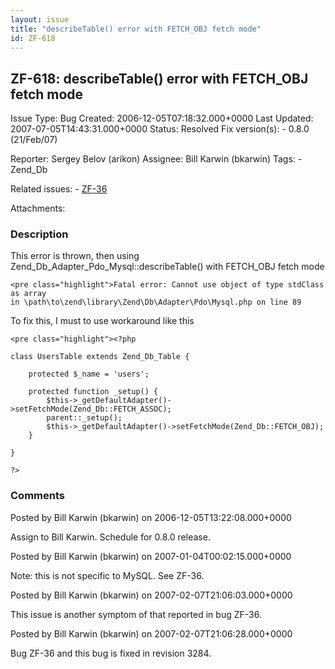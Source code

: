 ```yaml
---
layout: issue
title: "describeTable() error with FETCH_OBJ fetch mode"
id: ZF-618
---
```


ZF-618: describeTable() error with FETCH\_OBJ fetch mode
--------------------------------------------------------

 Issue Type: Bug Created: 2006-12-05T07:18:32.000+0000 Last Updated: 2007-07-05T14:43:31.000+0000 Status: Resolved Fix version(s): - 0.8.0 (21/Feb/07)
 
 Reporter:  Sergey Belov (arikon)  Assignee:  Bill Karwin (bkarwin)  Tags: - Zend\_Db
 
 Related issues: - [ZF-36](/issues/browse/ZF-36)
 
 Attachments: 
### Description

This error is thrown, then using Zend\_Db\_Adapter\_Pdo\_Mysql::describeTable() with FETCH\_OBJ fetch mode

 
    <pre class="highlight">Fatal error: Cannot use object of type stdClass as array 
    in \path\to\zend\library\Zend\Db\Adapter\Pdo\Mysql.php on line 89

To fix this, I must to use workaround like this

 
    <pre class="highlight"><?php
    
    class UsersTable extends Zend_Db_Table {
        
        protected $_name = 'users';
        
        protected function _setup() {
            $this->_getDefaultAdapter()->setFetchMode(Zend_Db::FETCH_ASSOC);
            parent::_setup();
            $this->_getDefaultAdapter()->setFetchMode(Zend_Db::FETCH_OBJ);
        }
        
    }
    
    ?>

 

 

### Comments

Posted by Bill Karwin (bkarwin) on 2006-12-05T13:22:08.000+0000

Assign to Bill Karwin. Schedule for 0.8.0 release.

 

 

Posted by Bill Karwin (bkarwin) on 2007-01-04T00:02:15.000+0000

Note: this is not specific to MySQL. See ZF-36.

 

 

Posted by Bill Karwin (bkarwin) on 2007-02-07T21:06:03.000+0000

This issue is another symptom of that reported in bug ZF-36.

 

 

Posted by Bill Karwin (bkarwin) on 2007-02-07T21:06:28.000+0000

Bug ZF-36 and this bug is fixed in revision 3284.

 

 